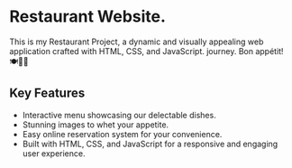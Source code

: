 # Restaurant Website. 

This is my Restaurant Project, a dynamic and visually appealing web application crafted with HTML, CSS, and JavaScript.  journey. Bon appétit! 🍽️👨‍🍳

## Key Features
- Interactive menu showcasing our delectable dishes.
- Stunning images to whet your appetite.
- Easy online reservation system for your convenience.
- Built with HTML, CSS, and JavaScript for a responsive and engaging user experience.

